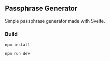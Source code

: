 ## Passphrase Generator

Simple passphrase generator made with Svelte. 



### Build

```npm install```

```npm run dev```

